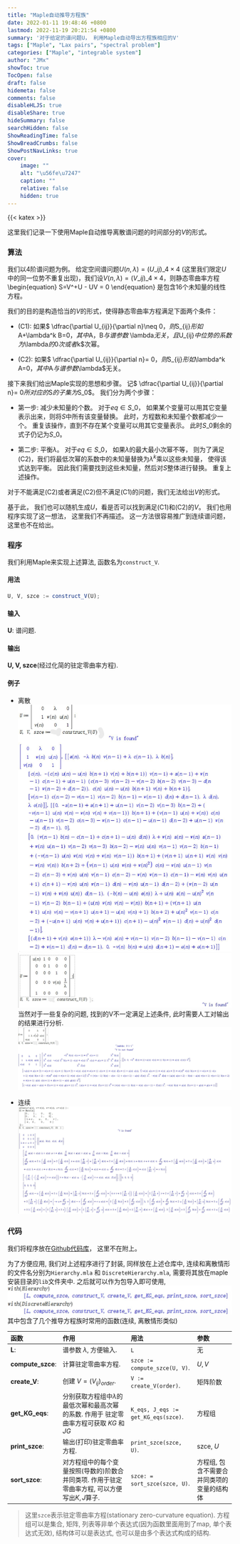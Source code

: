 ```yaml
---
title: "Maple自动推导方程族"
date: 2022-01-11 19:48:46 +0800
lastmod: 2022-11-19 20:21:54 +0800
summary: '对于给定的谱问题U， 利用Maple自动导出方程族相应的V'
tags: ["Maple", "Lax pairs", "spectral problem"]
categories: ["Maple", "integrable system"]
author: "JMx"
showToc: true
TocOpen: false
draft: false
hidemeta: false
comments: false
disableHLJS: true 
disableShare: true
hideSummary: false
searchHidden: false
ShowReadingTime: false
ShowBreadCrumbs: false
ShowPostNavLinks: true
cover:
    image: ""  
    alt: "\u56fe\u7247"  
    caption: "" 
    relative: false 
    hidden: true 
---
```



{{< katex >}}


	
这里我们记录一下使用Maple自动推导离散谱问题的时间部分的$V$的形式。

### 算法

我们以$4$阶谱问题为例。 给定空间谱问题$U(n, \lambda)=(U\_{ij})\_{4\times 4}$ (这里我们限定$U$中的同一位势不重复出现)，我们设$V(n, \lambda)=(V\_{ij})\_{4\times 4}$，则静态零曲率方程
\begin{equation}
	S=V^+U - UV = 0
\end{equation}
是包含$16$个未知量的线性方程。 

我们的目的是构造恰当的$V$的形式，使得静态零曲率方程满足下面两个条件：
- (C1): 如果$ \dfrac{\partial U\_{ij}}{\partial n}\neq 0$，则$S\_{ij}$形如$A+\lambda^k B=0$，其中$A，B$与谱参数$ \lambda$无关，且$U\_{ij}$中位势的系数为$\lambda$的$0$次或者$k$次幂。

- (C2): 如果$ \dfrac{\partial U\_{ij}}{\partial n}= 0$，则$S\_{ij}$形如$\lambda^k A=0$，其中$A$与谱参数$\lambda$无关。

接下来我们给出Maple实现的思想和步骤。 记$ \dfrac{\partial U\_{ij}}{\partial n}= 0$所对应的$S$的子集为$S\_0$。 我们分为两个步骤： 

- 第一步: 减少未知量的个数。 对于$eq\in S\_0$， 如果某个变量可以用其它变量表示出来，则将$S$中所有该变量替换。 此时，方程数和未知量个数都减少一个。 重复该操作，直到不存在某个变量可以用其它变量表示。 此时$S\_0$剩余的式子仍记为$S\_0$。

- 第二步: 平衡$\lambda$。 对于$eq\in S\_0$， 如果$\lambda$的最大最小次幂不等， 则为了满足(C2)，我们将最低次幂的系数中的未知量替换为$\lambda^k$乘以这些未知量， 使得该式达到平衡。 因此我们需要找到这些未知量，然后对$S$整体进行替换。 重复上述操作。


对于不能满足(C2)或者满足(C2)但不满足(C1)的问题，我们无法给出$V$的形式。

基于此， 我们也可以随机生成$U$，看是否可以找到满足(C1)和(C2)的$V$。 我们也用程序实现了这一想法， 这里我们不再描述。 这一方法很容易推广到连续谱问题，这里也不在给出。


### 程序


我们利用Maple来实现上述算法, 函数名为`construct_V`.

#### 用法
```javascript
U, V, szce := construct_V(U);
```

#### 输入
**U**: 谱问题.

#### 输出
**U, V, szce**(经过化简的驻定零曲率方程).

#### 例子
- 离散
![](images/d1.jpg)
![](images/d2.jpg)
当然对于一些复杂的问题, 找到的V不一定满足上述条件, 此时需要人工对输出的结果进行分析.
![](images/d-error.jpg)

- 连续
![](images/c1.jpg)


### 代码

我们将程序放在[Github代码库](https://github.com/jiandandaoxingfu/derive-hierarchy-V)， 这里不在附上。

为了方便应用, 我们对上述程序进行了封装, 同样放在上述仓库中, 连续和离散情形的文件名分别为`Hierarchy.mla` 和 `DiscreteHierarchy.mla`, 需要将其放在maple安装目录的`lib`文件夹中. 之后就可以作为包导入即可使用,
![](images/m1.jpg)
其中包含了几个推导方程族时常用的函数(连续, 离散情形类似)

|函数|作用|用法|参数|
|:---|:---|:---|:---|
| **L**:| 谱参数 $\lambda$, 方便输入. |`L` |无 |
| **compute_szce**:| 计算驻定零曲率方程. |`szce := compute_szce(U, V)`. |$U, V$ |
| **create_V**:| 创建 $V=(V_{ij})_{order}$. |`V := create_V(order)`.|矩阵阶数|
| **get_KG_eqs**:| 分别获取方程组中$\lambda$的最低次幂和最高次幂的系数. 作用于 驻定零曲率方程可获取 $KG$ 和 $JG$ |`K_eqs, J_eqs := get_KG_eqs(szce)`. |方程组|
| **print_szce**:| 输出(打印)驻定零曲率方程. |`print_szce(szce, U)`. |szce, $U$|
| **sort_szce**:| 对方程组中的每个变量按照(导数的)阶数合并同类项. 作用于驻定零曲率方程, 可以方便写出$K, J$算子. |`szce: = sort_szce(szce, U)`. |方程组, 包含不需要合并同类项的变量的结构体|

> 这里`szce`表示驻定零曲率方程(stationary zero-curvature equation).
方程组可以是集合, 矩阵, 列表等非单个表达式(因为函数里面用到了map, 单个表达式无效), 
结构体可以是表达式, 也可以是由多个表达式构成的结构.